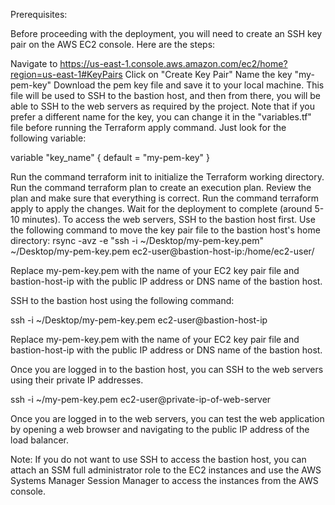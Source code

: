 Prerequisites:

Before proceeding with the deployment, you will need to create an SSH key pair on the AWS EC2 console. Here are the steps:

Navigate to https://us-east-1.console.aws.amazon.com/ec2/home?region=us-east-1#KeyPairs
Click on "Create Key Pair"
Name the key "my-pem-key"
Download the pem key file and save it to your local machine. This file will be used to SSH to the bastion host, and then from there, you will be able to SSH to the web servers as required by the project.
Note that if you prefer a different name for the key, you can change it in the "variables.tf" file before running the Terraform apply command. Just look for the following variable:

variable "key_name" {
  default = "my-pem-key"
}

Run the command terraform init to initialize the Terraform working directory.
Run the command terraform plan to create an execution plan.
Review the plan and make sure that everything is correct.
Run the command terraform apply to apply the changes.
Wait for the deployment to complete (around 5-10 minutes).
To access the web servers, SSH to the bastion host first. Use the following command to move the key pair file to the bastion host's home directory:
rsync -avz -e "ssh -i ~/Desktop/my-pem-key.pem" ~/Desktop/my-pem-key.pem ec2-user@bastion-host-ip:/home/ec2-user/

Replace my-pem-key.pem with the name of your EC2 key pair file and bastion-host-ip with the public IP address or DNS name of the bastion host.

SSH to the bastion host using the following command:

ssh -i ~/Desktop/my-pem-key.pem ec2-user@bastion-host-ip

Replace my-pem-key.pem with the name of your EC2 key pair file and bastion-host-ip with the public IP address or DNS name of the bastion host.

Once you are logged in to the bastion host, you can SSH to the web servers using their private IP addresses.

ssh -i ~/my-pem-key.pem ec2-user@private-ip-of-web-server

Once you are logged in to the web servers, you can test the web application by opening a web browser and navigating to the public IP address of the load balancer.

Note: If you do not want to use SSH to access the bastion host, you can attach an SSM full administrator role to the EC2 instances and use the AWS Systems Manager Session Manager to access the instances from the AWS console.




